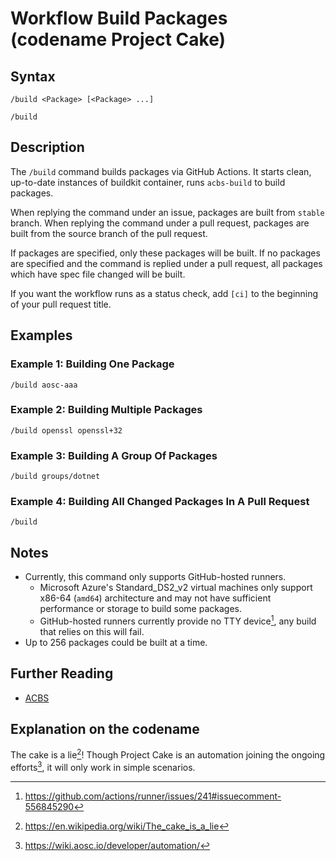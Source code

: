 # Workflow Build Packages (codename Project Cake)

## Syntax

```
/build <Package> [<Package> ...]
```
```
/build
```

## Description

The `/build` command builds packages via GitHub Actions. It starts clean, up-to-date instances of buildkit container, runs `acbs-build` to build packages.

When replying the command under an issue, packages are built from `stable` branch. When replying the command under a pull request, packages are built from the source branch of the pull request.

If packages are specified, only these packages will be built. If no packages are specified and the command is replied under a pull request, all packages which have spec file changed will be built.

If you want the workflow runs as a status check, add `[ci]` to the beginning of your pull request title.

## Examples

### Example 1: Building One Package

```
/build aosc-aaa
```

### Example 2: Building Multiple Packages

```
/build openssl openssl+32
```

### Example 3: Building A Group Of Packages

```
/build groups/dotnet
```

### Example 4: Building All Changed Packages In A Pull Request

```
/build
```

## Notes

- Currently, this command only supports GitHub-hosted runners.
  - Microsoft Azure's Standard_DS2_v2 virtual machines only support x86-64 (`amd64`) architecture and may not have sufficient performance or storage to build some packages.
  - GitHub-hosted runners currently provide no TTY device[^1], any build that relies on this will fail.
- Up to 256 packages could be built at a time.

## Further Reading

- [ACBS](https://wiki.aosc.io/developer/packaging/acbs/)

## Explanation on the codename

The cake is a lie[^2]! Though Project Cake is an automation joining the ongoing efforts[^3], it will only work in simple scenarios.

[^1]: https://github.com/actions/runner/issues/241#issuecomment-556845290
[^2]: https://en.wikipedia.org/wiki/The_cake_is_a_lie
[^3]: https://wiki.aosc.io/developer/automation/
